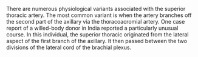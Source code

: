 There are numerous physiological variants associated with the superior thoracic artery. The most common variant is when the artery branches off the second part of the axillary via the thoracoacromial artery. One case report of a willed-body donor in India reported a particularly unusual course. In this individual, the superior thoracic originated from the lateral aspect of the first branch of the axillary. It then passed between the two divisions of the lateral cord of the brachial plexus.